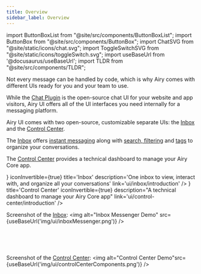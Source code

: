 ```yaml
---
title: Overview
sidebar_label: Overview
---
```


import ButtonBoxList from "@site/src/components/ButtonBoxList";
import ButtonBox from "@site/src/components/ButtonBox";
import ChatSVG from "@site/static/icons/chat.svg";
import ToggleSwitchSVG from "@site/static/icons/toggleSwitch.svg";
import useBaseUrl from '@docusaurus/useBaseUrl';
import TLDR from "@site/src/components/TLDR";

<TLDR>
Not every message can be handled by code, which is why Airy comes with different UIs ready for you and your team to use.
</TLDR>

While the [Chat Plugin](sources/chatplugin/overview.md) is the open-source chat UI for your website and app visitors, Airy UI offers all of the UI interfaces you need internally for a messaging platform.

Airy UI comes with two open-source, customizable separate UIs: the [Inbox](inbox/introduction) and the [Control Center](control-center/introduction).

The [Inbox](inbox/introduction) offers [instant messaging](inbox/messenger) along with [search, filtering](inbox/messenger#search-and-filter) and [tags](inbox/tags) to organize your conversations.

The [Control Center](control-center/introduction) provides a technical dashboard to manage your Airy Core app.

<ButtonBoxList>
    <ButtonBox
        icon={<ChatSVG />}
        iconInvertible={true}
        title='Inbox'
        description='One inbox to view, interact with, and organize all your conversations'
        link='ui/inbox/introduction'
    />
    <ButtonBox
        icon={<ToggleSwitchSVG />}
        title='Control Center'
        iconInvertible={true}
        description="A technical dashboard to manage your Airy Core app"
        link='ui/control-center/introduction'
    />
</ButtonBoxList>

Screenshot of the [Inbox](inbox/introduction):
<img alt="Inbox Messenger Demo" src={useBaseUrl('img/ui/inboxMessenger.png')} />

<br />
<br />
<br />

Screenshot of the [Control Center](control-center/introduction):
<img alt="Control Center Demo"src={useBaseUrl('img/ui/controlCenterComponents.png')} />
